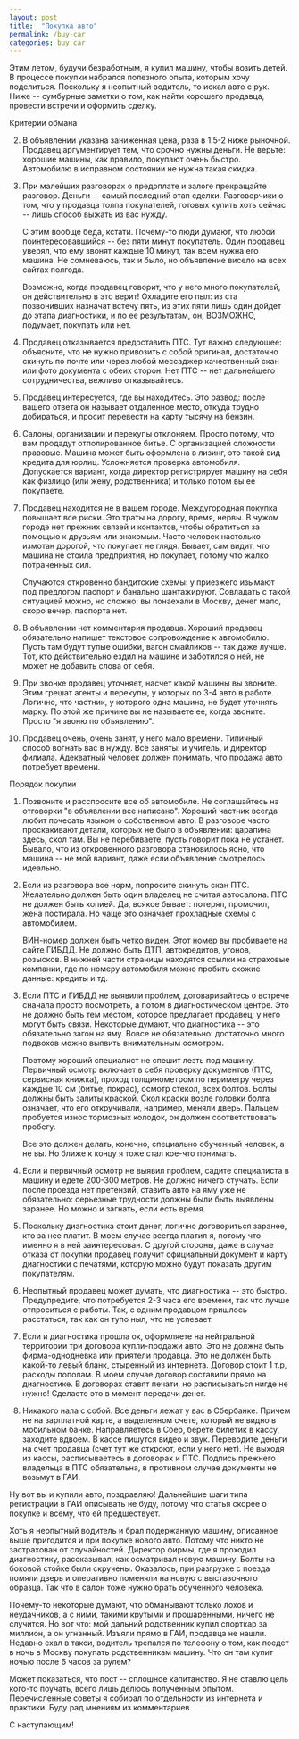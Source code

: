 ```yaml
---
layout: post
title:  "Покупка авто"
permalink: /buy-car
categories: buy car
---
```


Этим летом, будучи безработным, я купил машину, чтобы возить детей. В процессе
покупки набрался полезного опыта, которым хочу поделиться. Поскольку я неопытный
водитель, то искал авто с рук. Ниже -- сумбурные заметки о том, как найти
хорошего продавца, провести встречи и оформить сделку.

Критерии обмана

2. В объявлении указана заниженная цена, раза в 1.5-2 ниже рыночной. Продавец
   аргументирует тем, что срочно нужны деньги. Не верьте: хорошие машины, как
   правило, покупают очень быстро. Автомобилю в исправном состоянии не нужна
   такая скидка.

2. При малейших разговорах о предоплате и залоге прекращайте разговор. Деньги --
   самый последний этап сделки. Разговорчики о том, что у продавца толпа
   покупателей, готовых купить хоть сейчас -- лишь способ выжать из вас нужду.

   С этим вообще беда, кстати. Почему-то люди думают, что любой
   поинтересовавшийся -- без пяти минут покупатель. Один продавец уверял, что
   ему звонят каждые 10 минут, так всем нужна его машина. Не сомневаюсь, так и
   было, но объявление висело на всех сайтах полгода.

   Возможно, когда продавец говорит, что у него много покупателей, он
   действительно в это верит! Охладите его пыл: из ста позвонивших назначат
   встечу пять, из этих пяти лишь один дойдет до этапа диагностики, и по ее
   результатам, он, ВОЗМОЖНО, подумает, покупать или нет.

3. Продавец отказывается предоставить ПТС. Тут важно следующее: объясните, что
   не нужно привозить с собой оригинал, достаточно скинуть по почте или через
   любой мессаджер качественный скан или фото документа с обеих сторон. Нет ПТС
   -- нет дальнейшего сотрудничества, вежливо отказывайтесь.

4. Продавец интересуется, где вы находитесь. Это развод: после вашего ответа он
   называет отдаленное место, откуда трудно добираться, и просит перевести на
   карту тысячу на бензин.

5. Салоны, организации и перекупы отклоняем. Просто потому, что вам продадут
   отполированное битье. С организацией сложности правовые. Машина может быть
   оформлена в лизинг, это такой вид кредита для юрлиц. Усложняется проверка
   автомобиля. Допускается вариант, когда директор регистрирует машину на себя
   как физлицо (или жену, родственника) и только потом вы ее покупаете.

6. Продавец находится не в вашем городе. Междугородная покупка повышает все
   риски. Это траты на дорогу, время, нервы. В чужом городе нет прежних связей и
   контактов, чтобы обратиться за помощью к друзьям или знакомым. Часто человек
   настолько измотан дорогой, что покупает не глядя. Бывает, сам видит, что
   машина не стоила предприятия, но покупает, потому что жалко потраченных сил.

   Случаются откровенно бандитские схемы: у приезжего изымают под предлогом
   паспорт и банально шантажируют. Совладать с такой ситуацией можно, но сложно:
   вы понаехали в Москву, денег мало, скоро вечер, паспорта нет.

7. В объявлении нет комментария продавца. Хороший продавец обязательно напишет
   текстовое сопровождение к автомобилю. Пусть там будут тупые ошибки, вагон
   смайликов -- так даже лучше. Тот, кто действительно ездил на машине и
   заботился о ней, не может не добавить слова от себя.

8. При звонке продавец уточняет, насчет какой машины вы звоните. Этим грешат
   агенты и перекупы, у которых по 3-4 авто в работе. Логично, что частник, у
   которого одна машина, не будет уточнять марку. По этой же причине вы не
   называете ее, когда звоните. Просто "я звоню по объявлению".

9. Продавец очень, очень занят, у него мало времени. Типичный способ вогнать вас
   в нужду. Все заняты: и учитель, и директор филиала. Адекватный человек должен
   понимать, что продажа авто потребует времени.

Порядок покупки

1. Позвоните и расспросите все об автомобиле. Не соглашайтесь на отговорки "в
   объявлении все написано". Хороший частник всегда любит почесать языком о
   собственном авто. В разговоре часто проскакивают детали, которых не было в
   объявлении: царапина здесь, скол там. Вы не перебиваете, пусть говорит пока
   не устанет. Бывало, что из откровенного разговора становилось ясно, что
   машина -- не мой вариант, даже если объявление смотрелось идеально.

2. Если из разговора все норм, попросите скинуть скан ПТС. Желательно должен
   быть один владелец не считая автосалона. ПТС не должен быть копией. Да,
   всякое бывает: потерял, промочил, жена постирала. Но чаще это означает
   прохладные схемы с автомобилем.

   ВИН-номер должен быть четко виден. Этот номер вы пробиваете на сайте
   ГИБДД. Не должно быть ДТП, автокредитов, угонов, розысков. В нижней части
   страницы находятся ссылки на страховые компании, где по номеру автомобиля
   можно пробить схожие данные: кредиты и тд.

3. Если ПТС и ГИБДД не выявили проблем, договаривайтесь о встрече сначала просто
   посмотреть, а потом в диагностическом центре. Это не должно быть тем местом,
   которое предлагает продавец: у него могут быть связи. Некоторые думают, что
   диагностика -- это обязательно загон на яму. Вовсе не обязательно: достаточно
   много подвохов можно выявить внимательным осмотром.

   Поэтому хороший специалист не спешит лезть под машину. Первичный осмотр
   включает в себя проверку документов (ПТС, сервисная книжка), проход
   толщинометром по периметру через каждые 10 см (битье, покрас), осмотр стекол,
   всех болтов. Болты должны быть залиты краской. Скол краски возле головки
   болта означает, что его откручивали, например, меняли дверь. Пальцем
   пробуется износ тормозных колодок, он должен соответствовать пробегу.

   Все это должен делать, конечно, специально обученный человек, а не вы. Но
   ближе к концу я тоже стал кое-что понимать.

4. Если и первичный осмотр не выявил проблем, садите специалиста в машину и
   едете 200-300 метров. Не должно ничего стучать. Если после проезда нет
   претензий, ставить авто на яму уже не обязательно: серьезные трудности должны
   были быть выявлены заранее. Но можно и загнать, если есть время.

5. Поскольку диагностика стоит денег, логично договориться заранее, кто за нее
   платит. В моем случае всегда платил я, потому что именно я в ней
   заинтересован. С другой стороны, даже в случае отказа от покупки продавец
   получит официальный документ и карту диагностики с печатями, которую можно
   будут показать другим покупателям.

6. Неопытный продавец может думать, что диагностика -- это быстро. Предупредите,
   что потребуется 2-3 часа его времени, так что лучше отпроситься с
   работы. Так, с одним продавцом пришлось расстаться, так как он тупо ныл, что
   не успевает.

7. Если и диагностика прошла ок, оформляете на нейтральной территории три
   договора купли-продажи авто. Это не должна быть фирма-однодневка или приятели
   продавца. Это не должен быть какой-то левый бланк, стыренный из
   интернета. Договор стоит 1 т.р, расходы пополам. В моем случае договор
   составили прямо на диагностике. В договорах ставят печати, но расписываться
   нигде не нужно! Сделаете это в момент передачи денег.

8. Никакого нала с собой. Все деньги лежат у вас в Сбербанке. Причем не на
   зарплатной карте, а выделенном счете, который не видно в мобильном
   банке. Направляетесь в Сбер, берете билетик в кассу, заходите вдвоем. В кассе
   пишутся видео и звук. Переводите деньги на счет продавца (счет тут же
   откроют, если у него нет). Не выходя из кассы, расписываетесь в договорах и
   ПТС. Подпись прежнего владельца в ПТС обязательна, в противном случае
   документы не возьмут в ГАИ.

Ну вот вы и купили авто, поздравляю! Дальнейшие шаги типа регистрации в ГАИ
описывать не буду, потому что статья скорее о покупке и всему, что ей
предшествует.

Хоть я неопытный водитель и брал подержанную машину, описанное выше пригодится и
при покупке нового авто. Потому что никто не застрахован от
случайностей. Директор фирмы, где я проходил диагностику, рассказывал, как
осматривал новую машину. Болты на боковой стойке были скручены. Оказалось, при
разгрузке с поезда помяли дверь и оперативно поменяли на новую с выставочного
образца. Так что в салон тоже нужно брать обученного человека.

Почему-то некоторые думают, что обманывают только лохов и неудачников, а с ними,
такими крутыми и прошаренными, ничего не случится. Но вот что: мой дальний
родственник купил спорткар за миллион, а он угнанный. Изъяли прямо в ГАИ,
продавца не нашли. Недавно ехал в такси, водитель трепался по телефону о том,
как поедет в ночь в Москву покупать родственникам машину. Что он там купит ночью
после 6 часов за рулем?

Может показаться, что пост -- сплошное капитанство. Я не ставлю цель кого-то
поучать, всего лишь делюсь полученным опытом. Перечисленные советы я собирал по
отдельности из интернета и практики. Буду рад мнениям из комментариев.

С наступающим!
